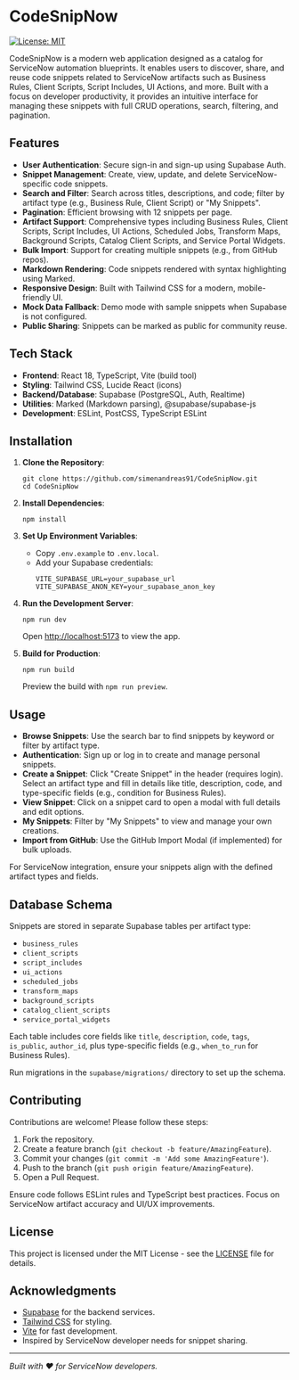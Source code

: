 # CodeSnipNow

[![License: MIT](https://img.shields.io/badge/License-MIT-yellow.svg)](https://opensource.org/licenses/MIT)

CodeSnipNow is a modern web application designed as a catalog for ServiceNow automation blueprints. It enables users to discover, share, and reuse code snippets related to ServiceNow artifacts such as Business Rules, Client Scripts, Script Includes, UI Actions, and more. Built with a focus on developer productivity, it provides an intuitive interface for managing these snippets with full CRUD operations, search, filtering, and pagination.

## Features

- **User Authentication**: Secure sign-in and sign-up using Supabase Auth.
- **Snippet Management**: Create, view, update, and delete ServiceNow-specific code snippets.
- **Search and Filter**: Search across titles, descriptions, and code; filter by artifact type (e.g., Business Rule, Client Script) or "My Snippets".
- **Pagination**: Efficient browsing with 12 snippets per page.
- **Artifact Support**: Comprehensive types including Business Rules, Client Scripts, Script Includes, UI Actions, Scheduled Jobs, Transform Maps, Background Scripts, Catalog Client Scripts, and Service Portal Widgets.
- **Bulk Import**: Support for creating multiple snippets (e.g., from GitHub repos).
- **Markdown Rendering**: Code snippets rendered with syntax highlighting using Marked.
- **Responsive Design**: Built with Tailwind CSS for a modern, mobile-friendly UI.
- **Mock Data Fallback**: Demo mode with sample snippets when Supabase is not configured.
- **Public Sharing**: Snippets can be marked as public for community reuse.

## Tech Stack

- **Frontend**: React 18, TypeScript, Vite (build tool)
- **Styling**: Tailwind CSS, Lucide React (icons)
- **Backend/Database**: Supabase (PostgreSQL, Auth, Realtime)
- **Utilities**: Marked (Markdown parsing), @supabase/supabase-js
- **Development**: ESLint, PostCSS, TypeScript ESLint

## Installation

1. **Clone the Repository**:
   ```
   git clone https://github.com/simenandreas91/CodeSnipNow.git
   cd CodeSnipNow
   ```

2. **Install Dependencies**:
   ```
   npm install
   ```

3. **Set Up Environment Variables**:
   - Copy `.env.example` to `.env.local`.
   - Add your Supabase credentials:
     ```
     VITE_SUPABASE_URL=your_supabase_url
     VITE_SUPABASE_ANON_KEY=your_supabase_anon_key
     ```

4. **Run the Development Server**:
   ```
   npm run dev
   ```
   Open [http://localhost:5173](http://localhost:5173) to view the app.

5. **Build for Production**:
   ```
   npm run build
   ```
   Preview the build with `npm run preview`.

## Usage

- **Browse Snippets**: Use the search bar to find snippets by keyword or filter by artifact type.
- **Authentication**: Sign up or log in to create and manage personal snippets.
- **Create a Snippet**: Click "Create Snippet" in the header (requires login). Select an artifact type and fill in details like title, description, code, and type-specific fields (e.g., condition for Business Rules).
- **View Snippet**: Click on a snippet card to open a modal with full details and edit options.
- **My Snippets**: Filter by "My Snippets" to view and manage your own creations.
- **Import from GitHub**: Use the GitHub Import Modal (if implemented) for bulk uploads.

For ServiceNow integration, ensure your snippets align with the defined artifact types and fields.

## Database Schema

Snippets are stored in separate Supabase tables per artifact type:
- `business_rules`
- `client_scripts`
- `script_includes`
- `ui_actions`
- `scheduled_jobs`
- `transform_maps`
- `background_scripts`
- `catalog_client_scripts`
- `service_portal_widgets`

Each table includes core fields like `title`, `description`, `code`, `tags`, `is_public`, `author_id`, plus type-specific fields (e.g., `when_to_run` for Business Rules).

Run migrations in the `supabase/migrations/` directory to set up the schema.

## Contributing

Contributions are welcome! Please follow these steps:

1. Fork the repository.
2. Create a feature branch (`git checkout -b feature/AmazingFeature`).
3. Commit your changes (`git commit -m 'Add some AmazingFeature'`).
4. Push to the branch (`git push origin feature/AmazingFeature`).
5. Open a Pull Request.

Ensure code follows ESLint rules and TypeScript best practices. Focus on ServiceNow artifact accuracy and UI/UX improvements.

## License

This project is licensed under the MIT License - see the [LICENSE](LICENSE) file for details.

## Acknowledgments

- [Supabase](https://supabase.com) for the backend services.
- [Tailwind CSS](https://tailwindcss.com) for styling.
- [Vite](https://vitejs.dev) for fast development.
- Inspired by ServiceNow developer needs for snippet sharing.

---

*Built with ❤️ for ServiceNow developers.*
